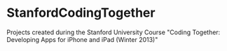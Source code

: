 StanfordCodingTogether
======================

Projects created during the Stanford University Course "Coding Together: Developing Apps for iPhone and iPad (Winter 2013)"
